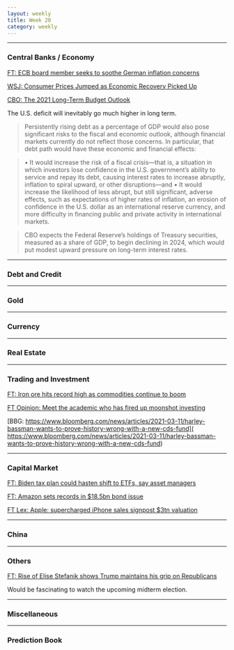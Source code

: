 ```yaml
---
layout: weekly
title: Week 20
category: weekly
---
```


---
### Central Banks / Economy

[FT: ECB board member seeks to soothe German inflation concerns](
https://www.ft.com/content/507d159a-9ae3-4f57-8427-434e950f7f8b)

[WSJ: Consumer Prices Jumped as Economic Recovery Picked Up](
https://www.wsj.com/articles/us-inflation-consumer-price-index-april-2021-11620781266)

[CBO: The 2021 Long-Term Budget Outlook](
https://www.cbo.gov/system/files/2021-03/56977-LTBO-2021.pdf)

The U.S. deficit will inevitably go much higher in long term.

> Persistently rising debt as a percentage of GDP would
also pose significant risks to the fiscal and economic outlook, although financial markets currently do not reflect
those concerns. In particular, that debt path would have
these economic and financial effects:


> • It would increase the risk of a fiscal crisis—that is,
a situation in which investors lose confidence in
the U.S. government’s ability to service and repay
its debt, causing interest rates to increase abruptly,
inflation to spiral upward, or other disruptions—and
> • It would increase the likelihood of less abrupt, but
still significant, adverse effects, such as expectations
of higher rates of inflation, an erosion of confidence
in the U.S. dollar as an international reserve currency,
and more difficulty in financing public and private
activity in international markets.

> CBO expects
the Federal Reserve’s holdings of Treasury securities,
measured as a share of GDP, to begin declining in 2024,
which would put modest upward pressure on long-term
interest rates. 

---
### Debt and Credit

---
### Gold

---
### Currency

---
### Real Estate

---
### Trading and Investment

[FT: Iron ore hits record high as commodities continue to boom](
https://www.ft.com/content/789aea24-af4a-48b7-b03e-f268e94fae5d)

[FT Opinion: Meet the academic who has fired up moonshot investing](
https://www.ft.com/content/55738213-de06-4575-8492-b5b366eb88dc)

[BBG: https://www.bloomberg.com/news/articles/2021-03-11/harley-bassman-wants-to-prove-history-wrong-with-a-new-cds-fund](
https://www.bloomberg.com/news/articles/2021-03-11/harley-bassman-wants-to-prove-history-wrong-with-a-new-cds-fund)


---
### Capital Market

[FT: Biden tax plan could hasten shift to ETFs, say asset managers](
https://www.ft.com/content/6ce140c3-591f-4aae-9dd2-b96c48b80e44)

[FT: Amazon sets records in $18.5bn bond issue](
https://www.ft.com/content/83107255-d3f2-416b-aba9-37a8cadb0296)

[FT Lex: Apple: supercharged iPhone sales signpost $3tn valuation](
https://www.ft.com/content/eee8bca7-e7fb-4506-a0e2-579fa707de81)

---
### China

---
### Others

[FT: Rise of Elise Stefanik shows Trump maintains his grip on Republicans](
https://www.ft.com/content/f9389561-05ba-4b0b-a20d-8a637412915c)

Would be fascinating to watch the upcoming midterm election.

---
### Miscellaneous

---
### Prediction Book
